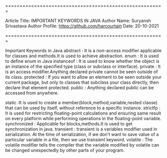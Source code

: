 
=======================================================

Article Title: IMPORTANT KEYWORDS IN JAVA
Author Name: Suryansh Srivastava
Author Profile: https://github.com/harcourtain
Date: 20-10-2021

=======================================================

Important Keywords in Java
abstract : It is a non-access modifier applicable for classes and methods.It is used to achieve abstraction.
enum : It is used to define enum in Java
instanceof : It is used to know whether the object is an instance of the specified type (class or subclass or interface).
private : It is an access modifier.Anything declared private cannot be seen outside of its class.
protected : If you want to allow an element to be seen outside your current package, but only to classes that subclass your class directly, then declare that element protected.
public : Anything declared public can be accessed from anywhere.

static :It is used to create a member(block,method,variable,nested classe) that can be used by itself, without reference to a specific instance. 
strictfp : It is used for restricting floating-point calculations and ensuring same result on every platform while performing operations in the floating-point variable.
synchronized : Applicable for blocks,methods.It is used to get synchronization in java.
transient : transient is a variables modifier used in serialization. At the time of serialization, if we don’t want to save value of a particular variable in a file, then we use transient keyword.
volatile : The volatile modifier tells the compiler that the variable modified by volatile can be changed unexpectedly by other parts of your program.


